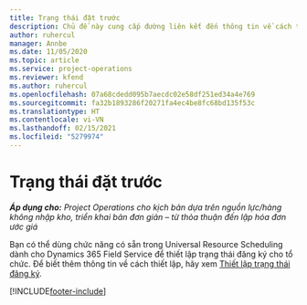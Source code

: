 ```yaml
---
title: Trạng thái đặt trước
description: Chủ đề này cung cấp đường liên kết đến thông tin về cách thiết lập trạng thái đăng ký dành cho Project Operations.
author: ruhercul
manager: Annbe
ms.date: 11/05/2020
ms.topic: article
ms.service: project-operations
ms.reviewer: kfend
ms.author: ruhercul
ms.openlocfilehash: 07a68cdedd095b7aecdc02e58df251ed34a4e769
ms.sourcegitcommit: fa32b1893286f20271fa4ec4be8fc68bd135f53c
ms.translationtype: HT
ms.contentlocale: vi-VN
ms.lasthandoff: 02/15/2021
ms.locfileid: "5279974"
---
```

# <a name="booking-statuses"></a>Trạng thái đặt trước

_**Áp dụng cho:** Project Operations cho kịch bản dựa trên nguồn lực/hàng không nhập kho, triển khai bản đơn giản – từ thỏa thuận đến lập hóa đơn ước giá_

Bạn có thể dùng chức năng có sẵn trong Universal Resource Scheduling dành cho Dynamics 365 Field Service để thiết lập trạng thái đăng ký cho tổ chức. Để biết thêm thông tin về cách thiết lập, hãy xem [Thiết lập trạng thái đăng ký](https://docs.microsoft.com/dynamics365/field-service/set-up-booking-statuses).


[!INCLUDE[footer-include](../includes/footer-banner.md)]